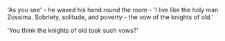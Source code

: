 'As you see' - he waved his hand round the room - 'I live like the holy man 
Zossima. Sobriety, solitude, and poverty - the vow of the knights of old.'

'You think the knights of old took such vows?'